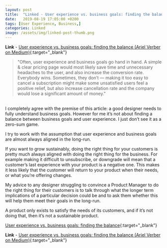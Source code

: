```yaml
---
layout: post
title:  "Linked - User experience vs. business goals: finding the balance"
date:   2019-08-19 17:05:00 +0200
tags: [User Experience, Business,]
categories: Linked
image: /assets/img/linked-post-thumb.png
---
```

**Link** - [User experience vs. business goals: finding the balance (Ariel Verber on Medium)](https://uxdesign.cc/user-experience-vs-business-goals-finding-the-balance-7507ac85b0a9){:target="_blank"}
> "Often, user experience and business goals go hand in hand. A simple & clear pricing page would most likely save time and unnecessary headaches to the user, and also increase the conversion rate. Everybody wins.  Sometimes, they don’t — making it too easy to cancel a subscription might make some unsatisfied users feel a positive relief, but also increase cancellation rate and the company would lose a significant amount of money."

<br/>
I completely agree with the premise of this article: a good designer needs to fully understand business goals. However for me it’s not about finding a balance between business goals and user experience. I just don’t see it as a zero-sum game. 

I try to work with the assumption that user experience and business goals are almost always aligned in the long-run.

If you want to grow sustainably, doing the right thing for your customers is pretty much always aligned with doing the right thing for the business. For example making it difficult to unsubscribe, or downgrade will mean that a customer’s last experience with your product is a negative one. This makes it less likely that the customer will return to your product when their needs, or what you’re offering changes.

My advice to any designer struggling to convince a Product Manager to do the right thing for their customers is to talk through what the longer term implications of a particular decision could be and to ask them whether this will help them meet their goals in the long-run.

A product only exists to satisfy the needs of its customers, and if it’s not doing that, then it’s not a sustainable product.

[User experience vs. business goals: finding the balance](https://uxdesign.cc/user-experience-vs-business-goals-finding-the-balance-7507ac85b0a9){:target="_blank"}

**Link** - [User experience vs. business goals: finding the balance (Ariel Verber on Medium)](https://uxdesign.cc/user-experience-vs-business-goals-finding-the-balance-7507ac85b0a9){:target="_blank"}
